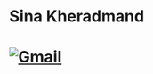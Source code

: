 <h1> Sina Kheradmand <h1>
  
  [![Gmail](https://img.shields.io/badge/-Gmail-c14438?style=flat&logo=Gmail&logoColor=white)](mailto:sinaeox@gmail.com)
